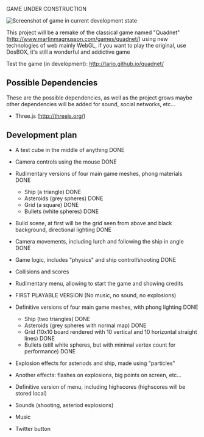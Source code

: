 GAME UNDER CONSTRUCTION

![Screenshot of game in current development state](http://i6.minus.com/jbjR6SZDrEBl25.jpg)

This project will be a remake of the classical game named "Quadnet" (http://www.martinmagnusson.com/games/quadnet/) using new technologies of web mainly WebGL, if you want to play the original, use DosBOX, it's still a wonderful and addictive game

Test the game (in development): http://tario.github.io/quadnet/

## Possible Dependencies

These are the possible dependencies, as well as the project grows maybe other dependencies will be added for sound, social networks, etc...

* Three.js (http://threejs.org/) 

## Development plan

* A test cube in the middle of anything DONE
* Camera controls using the mouse DONE
* Rudimentary versions of four main game meshes, phong materials DONE
  - Ship (a triangle) DONE
  - Asteroids (grey spheres) DONE
  - Grid (a square) DONE
  - Bullets (white spheres) DONE
* Build scene, at first will be the grid seen from above and black background, directional lighting DONE
* Camera movements, including lurch and following the ship in angle DONE
* Game logic, includes "physics" and ship control/shooting DONE
* Collisions and scores
* Rudimentary menu, allowing to start the game and showing credits

* FIRST PLAYABLE VERSION (No music, no sound, no explosions)

* Definitive versions of four main game meshes, with phong lighting DONE
  - Ship (two triangles) DONE
  - Asteroids (grey spheres with normal map) DONE
  - Grid (10x10 board rendered with 10 vertical and 10 horizontal straight lines) DONE
  - Bullets (still white spheres, but with minimal vertex count for performance) DONE
* Explosion effects for asteriods and ship, made using "particles"
* Another effects: flashes on explosions, big points on screen, etc...
* Definitive version of menu, including highscores (highscores will be stored local)
* Sounds (shooting, asteriod explosions)
* Music
* Twitter button
